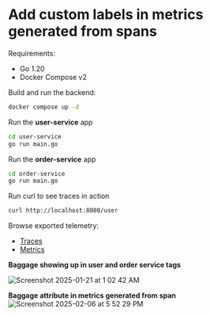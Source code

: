 # Add custom labels in metrics generated from spans

Requirements:

- Go 1.20
- Docker Compose v2

Build and run the backend:

```sh
docker compose up -d
```

Run the **user-service** app

```sh
cd user-service
go run main.go
```

Run the **order-service** app

```sh
cd order-service
go run main.go
```

Run curl to see traces in action

```sh
curl http://localhost:8080/user
```

Browse exported telemetry:

- [Traces](http://localhost:16686)
- [Metrics](http://localhost:8889/metrics)

**Baggage showing up in user and order service tags**

![Screenshot 2025-01-21 at 1 02 42 AM](https://github.com/user-attachments/assets/12486aea-8bb8-43cc-ae12-aab7119f6c74)



**Baggage attribute in metrics generated from span**
![Screenshot 2025-02-06 at 5 52 29 PM](https://github.com/user-attachments/assets/330e336e-d10a-4a25-9814-8e74ab3e2d77)


